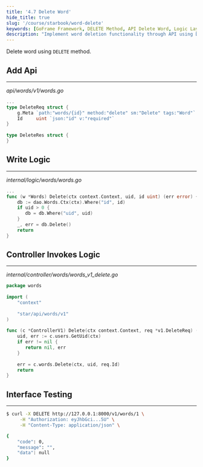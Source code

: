 ```yaml
---
title: '4.7 Delete Word'
hide_title: true
slug: '/course/starbook/word-delete'
keywords: [GoFrame Framework, DELETE Method, API Delete Word, Logic Layer Implementation, Interface Development, Controller Invocation, Request-Response, Context Management, Path Parameter, Database Operation]
description: "Implement word deletion functionality through API using DELETE method to request the deletion of a word with a specified ID. The Logic layer performs database deletion operations based on user ID and word ID, while the Controller layer handles the request and calls the logic to delete the word. Detailed interface testing steps are provided to verify the functionality implementation."
---
```

Delete word using `DELETE` method.
## Add Api
---
*api/words/v1/words.go*
```go
...
type DeleteReq struct {  
    g.Meta `path:"words/{id}" method:"delete" sm:"Delete" tags:"Word"`  
    Id     uint `json:"id" v:"required"`  
}  
  
type DeleteRes struct {  
}
```

## Write Logic
---
*internal/logic/words/words.go*
```go
...
func (w *Words) Delete(ctx context.Context, uid, id uint) (err error) {  
    db := dao.Words.Ctx(ctx).Where("id", id)  
    if uid > 0 {  
       db = db.Where("uid", uid)  
    }  
    _, err = db.Delete()  
    return  
}
```

## Controller Invokes Logic
---
*internal/controller/words/words_v1_delete.go*
```go
package words  
  
import (  
    "context"  
  
    "star/api/words/v1"
)  
  
func (c *ControllerV1) Delete(ctx context.Context, req *v1.DeleteReq) (res *v1.DeleteRes, err error) {  
    uid, err := c.users.GetUid(ctx)  
    if err != nil {  
       return nil, err  
    }  
  
    err = c.words.Delete(ctx, uid, req.Id)  
    return  
}
```

## Interface Testing
---
```bash
$ curl -X DELETE http://127.0.0.1:8000/v1/words/1 \
     -H "Authorization: eyJhbGci...5U" \
     -H "Content-Type: application/json" \

{
    "code": 0,
    "message": "",
    "data": null
}
```